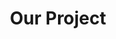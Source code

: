 ---
title: "Our Project"
description: "this is meta description"
draft: false
bg_image: "images/feature-bg.jpg"
---